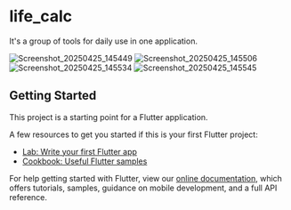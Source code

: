 # life_calc

It's a group of tools for daily use in one application.

![Screenshot_20250425_145449](https://github.com/user-attachments/assets/54743d84-175b-4c97-b2ec-78a9f75ca295)
![Screenshot_20250425_145506](https://github.com/user-attachments/assets/fd143af2-90b6-484d-b1da-e80431beeee4)
![Screenshot_20250425_145534](https://github.com/user-attachments/assets/b29ebcae-171f-4b76-863d-54b0fe372083)
![Screenshot_20250425_145545](https://github.com/user-attachments/assets/769ac164-a297-4e8e-a92b-15106576f740)

## Getting Started

This project is a starting point for a Flutter application.

A few resources to get you started if this is your first Flutter project:

- [Lab: Write your first Flutter app](https://flutter.io/docs/get-started/codelab)
- [Cookbook: Useful Flutter samples](https://flutter.io/docs/cookbook)

For help getting started with Flutter, view our 
[online documentation](https://flutter.io/docs), which offers tutorials, 
samples, guidance on mobile development, and a full API reference.

